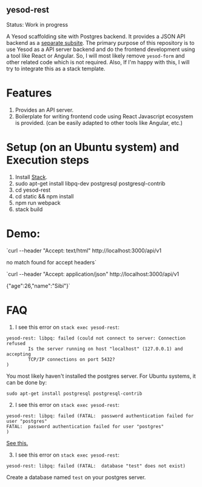 yesod-rest
-----------

Status: Work in progress

A Yesod scaffolding site with Postgres backend. It provides a JSON API
backend as a
[separate subsite](http://www.yesodweb.com/book/creating-a-subsite). The
primary purpose of this repository is to use Yesod as a API server
backend and do the frontend development using a tool like React or
Angular. So, I will most likely remove `yesod-form` and other related
code which is not required. Also, If I'm happy with this, I will try
to integrate this as a stack template.

# Features

1. Provides an API server.
2. Boilerplate for writing frontend code using React Javascript
   ecosystem is provided. (can be easily adapted to other tools like
   Angular, etc.)

# Setup (on an Ubuntu system) and Execution steps

1. Install [Stack](https://docs.haskellstack.org/en/stable/install_and_upgrade/).
2. sudo apt-get install libpq-dev postgresql postgresql-contrib
3. cd yesod-rest
4. cd static && npm install
5. npm run webpack
6. stack build

# Demo:

`curl --header "Accept: text/html" http://localhost:3000/api/v1

no match found for accept headers`


`curl --header "Accept: application/json" http://localhost:3000/api/v1

{"age":26,"name":"Sibi"}`


# FAQ

1. I see this error on `stack exec yesod-rest`:

``` text
yesod-rest: libpq: failed (could not connect to server: Connection refused
        Is the server running on host "localhost" (127.0.0.1) and accepting
        TCP/IP connections on port 5432?
)
```

You most likely haven't installed the postgres server. For Ubuntu systems, it can be done by:

`sudo apt-get install postgresql postgresql-contrib`

2. I see this error on `stack exec yesod-rest`:

``` text
yesod-rest: libpq: failed (FATAL:  password authentication failed for user "postgres"
FATAL:  password authentication failed for user "postgres"
)
```

[See this.](http://stackoverflow.com/a/7696398/1651941)

3. I see this error on `stack exec yesod-rest`:

``` text
yesod-rest: libpq: failed (FATAL:  database "test" does not exist)
```

Create a database named `test` on your postgres server.





